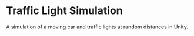 # Traffic Light Simulation
A simulation of a moving car and traffic lights at random distances in Unity.
